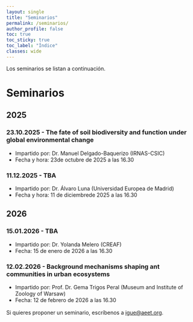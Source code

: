 ```yaml
---
layout: single
title: "Seminarios"
permalink: /seminarios/
author_profile: false
toc: true
toc_sticky: true
toc_label: "Índice"
classes: wide
---
```



Los seminarios se listan a continuación.

# Seminarios

## 2025

### 23.10.2025 - The fate of soil biodiversity and function under global environmental change

- Impartido por: Dr. Manuel Delgado-Baquerizo (IRNAS-CSIC) 
- Fecha y hora: 23de octubre de 2025 a las 16.30 

### 11.12.2025 - TBA

- Impartido por: Dr. Álvaro Luna (Universidad Europea de Madrid)
- Fecha y hora: 11 de diciembrede 2025 a las 16.30 

## 2026

### 15.01.2026 - TBA 

- Impartido por: Dr. Yolanda Melero (CREAF)
- Fecha: 15 de enero de 2026 a las 16.30

### 12.02.2026 - Background mechanisms shaping ant communities in urban ecosystems

- Impartido por: Prof. Dr. Gema Trigos Peral (Museum and Institute of Zoology of Warsaw)
- Fecha:  12 de febrero de 2026 a las 16.30



<p style="margin-top:1rem;">
Si quieres proponer un seminario, escríbenos a <a href="mailto:igue@aeet.org">igue@aeet.org</a>.
</p>


